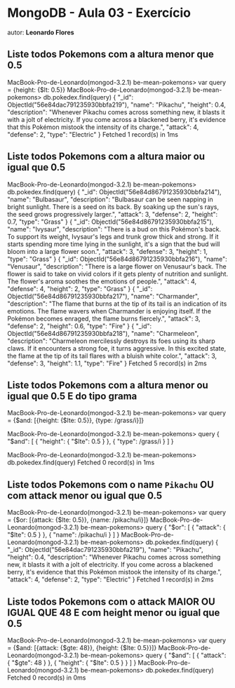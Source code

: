 # MongoDB - Aula 03 - Exercício
autor: **Leonardo Flores**

## Liste todos Pokemons com a altura **menor que** 0.5

MacBook-Pro-de-Leonardo(mongod-3.2.1) be-mean-pokemons> var query = {height: {$lt: 0.5}}
MacBook-Pro-de-Leonardo(mongod-3.2.1) be-mean-pokemons> db.pokedex.find(query)
{
  "_id": ObjectId("56e84dac791235930bbfa219"),
  "name": "Pikachu",
  "height": 0.4,
  "description": "Whenever Pikachu comes across something new, it blasts it with a jolt of electricity. If you come across a blackened berry, it's evidence that this Pokémon mistook the intensity of its charge.",
  "attack": 4,
  "defense": 2,
  "type": "Electric"
}
Fetched 1 record(s) in 1ms

## Liste todos Pokemons com a altura **maior ou igual que** 0.5
MacBook-Pro-de-Leonardo(mongod-3.2.1) be-mean-pokemons> db.pokedex.find(query)
{
  "_id": ObjectId("56e84d86791235930bbfa214"),
  "name": "Bulbasaur",
  "description": "Bulbasaur can be seen napping in bright sunlight. There is a seed on its back. By soaking up the sun's rays, the seed grows progressively larger.",
  "attack": 3,
  "defense": 2,
  "height": 0.7,
  "type": "Grass"
}
{
  "_id": ObjectId("56e84d86791235930bbfa215"),
  "name": "Ivysaur",
  "description": "There is a bud on this Pokémon's back. To support its weight, Ivysaur's legs and trunk grow thick and strong. If it starts spending more time lying in the sunlight, it's a sign that the bud will bloom into a large flower soon.",
  "attack": 3,
  "defense": 3,
  "height": 1,
  "type": "Grass"
}
{
  "_id": ObjectId("56e84d86791235930bbfa216"),
  "name": "Venusaur",
  "description": "There is a large flower on Venusaur's back. The flower is said to take on vivid colors if it gets plenty of nutrition and sunlight. The flower's aroma soothes the emotions of people.",
  "attack": 4,
  "defense": 4,
  "height": 2,
  "type": "Grass"
}
{
  "_id": ObjectId("56e84d86791235930bbfa217"),
  "name": "Charmander",
  "description": "The flame that burns at the tip of its tail is an indication of its emotions. The flame wavers when Charmander is enjoying itself. If the Pokémon becomes enraged, the flame burns fiercely.",
  "attack": 3,
  "defense": 2,
  "height": 0.6,
  "type": "Fire"
}
{
  "_id": ObjectId("56e84d86791235930bbfa218"),
  "name": "Charmeleon",
  "description": "Charmeleon mercilessly destroys its foes using its sharp claws. If it encounters a strong foe, it turns aggressive. In this excited state, the flame at the tip of its tail flares with a bluish white color.",
  "attack": 3,
  "defense": 3,
  "height": 1.1,
  "type": "Fire"
}
Fetched 5 record(s) in 2ms


## Liste todos Pokemons com a altura **menor ou igual que** 0.5 **E** do tipo grama

MacBook-Pro-de-Leonardo(mongod-3.2.1) be-mean-pokemons> var query = {$and: [{height: {$lte: 0.5}}, {type: /grass/i}]}

MacBook-Pro-de-Leonardo(mongod-3.2.1) be-mean-pokemons> query
{
  "$and": [
    {
      "height": {
        "$lte": 0.5
      }
    },
    {
      "type": /grass/i
    }
  ]
}

MacBook-Pro-de-Leonardo(mongod-3.2.1) be-mean-pokemons> db.pokedex.find(query)
Fetched 0 record(s) in 1ms


## Liste todos Pokemons com o name `Pikachu` **OU** com attack **menor ou igual que** 0.5

MacBook-Pro-de-Leonardo(mongod-3.2.1) be-mean-pokemons> var query = {$or: [{attack: {$lte: 0.5}}, {name: /pikachu/i}]}
MacBook-Pro-de-Leonardo(mongod-3.2.1) be-mean-pokemons> query
{
  "$or": [
    {
      "attack": {
        "$lte": 0.5
      }
    },
    {
      "name": /pikachu/i
    }
  ]
}
MacBook-Pro-de-Leonardo(mongod-3.2.1) be-mean-pokemons> db.pokedex.find(query)
{
  "_id": ObjectId("56e84dac791235930bbfa219"),
  "name": "Pikachu",
  "height": 0.4,
  "description": "Whenever Pikachu comes across something new, it blasts it with a jolt of electricity. If you come across a blackened berry, it's evidence that this Pokémon mistook the intensity of its charge.",
  "attack": 4,
  "defense": 2,
  "type": "Electric"
}
Fetched 1 record(s) in 2ms

## Liste todos Pokemons com o attack **MAIOR OU IGUAL QUE** 48 **E** com  height **menor ou igual que** 0.5

MacBook-Pro-de-Leonardo(mongod-3.2.1) be-mean-pokemons> var query = {$and: [{attack: {$gte: 48}}, {height: {$lte: 0.5}}]}
MacBook-Pro-de-Leonardo(mongod-3.2.1) be-mean-pokemons> query
{
  "$and": [
    {
      "attack": {
        "$gte": 48
      }
    },
    {
      "height": {
        "$lte": 0.5
      }
    }
  ]
}
MacBook-Pro-de-Leonardo(mongod-3.2.1) be-mean-pokemons> db.pokedex.find(query)
Fetched 0 record(s) in 0ms
